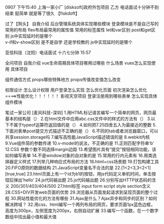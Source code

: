 0907 下午15:40
上海一家小厂 [disksoft]政府外包项目 乙方 电话面试十分钟不到结束 挺简单 就是等了很久
【fiskdoft】

过了【狗头】
自我介绍 
后台管理系统具体实现哪些模块
登录模块是不是自己写的 
常用的布局
flex布局最常用的属性值
常用的标签属性
let和var区别
post和get区别
js中实现延时的是哪个                
v-if和v-show区别
是不是自学 还是学校教的
js中实现延时的是哪个









亚信科技（沈阳）电话面试 十六七分钟
15:57

全问项目
自我介绍
vue生命周期具体项目哪用过哪些 什么场景
vuex怎么实现使用 具体项目

组件通信方式 
props哪些特殊地方 props传值改变值怎么改变 

权限设计   怎么设计权限    用户登录怎么实现
怎么优化页面 初次渲染怎么优化                              ====>性能优化！！！！！！
影视天空项目 登录注册用到哪些表单 怎么实现具体组件模块





笔试一家公司  [麦风科技-深圳]
1.用HTML标记语言编写一个简单的网页，网页最基本的结构是（）
2.在html文件中应用abc.css文件中的样式的方法有（）
3.以下不属于typeof运算符返回值的是（）
4.如何把7.25四舍五入为最接近的整数
5.下面对表单post提交方式描述不正确的是（）
6.不同的tab或者浏览器窗口，可以共享session.storage吗
7.编写高性能JavaScript描述错误的是
8.webkit内核
9.Vue组件简的参数传递
10.v-model的说法，不正确的是
11.正则匹配字符串‘b'
12.CSS 参数个数不同选择margin边距
13.希望图片具有“提交”按钮相同功能，该如何编写表单
14.不是window对象的自对象的是
15.常用的行内元素有
16.用类选择器定义样式
17.列举几种响应式布局的方法
18.html+css场景题
19.打包构建工具
20.FIFO原则的数据结构
21.JavaScript变量名不合法的是
22.[1<2<3,3<2<1]                            [true,true]
23.html页面上有一个id为b1的按钮，用js代码定义单机时间，单击按钮后弹出’hello‘
24.js代码输出题
25.js代码输出题
26.分别写出HTTP状态码的含义 200/301/403/404/500
27.html标签 input form script style section含义
28.CSS+DIV开发web页面的优势
29.浏览器从页面发起请求到呈现页面的整个过程
30.网站性能优化的方法有哪些
31.Ajax是什么？Ajax异步和同步的区别？如何解决跨域？
32.用css、html编写一个两列布局的网页，要求页面1px蓝色边框，高度为300px，左侧宽度为200px，右侧自动扩展
33.编写一个函数，在一个数字数组中找出最小值和最大值


